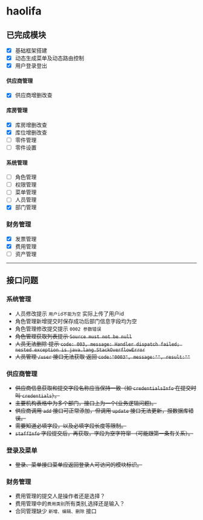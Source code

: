 # haolifa

## 已完成模块
- [x] 基础框架搭建
- [x] 动态生成菜单及动态路由控制
- [x] 用户登录登出
#### 供应商管理
- [x] 供应商增删改查
#### 库房管理
- [x] 库房增删改查
- [x] 库位增删改查
- [ ] 零件管理
- [ ] 零件设置
#### 系统管理
- [ ] 角色管理
- [ ] 权限管理
- [ ] 菜单管理
- [ ] 人员管理
- [x] 部门管理
### 财务管理
- [x] 发票管理
- [x] 费用管理
- [ ] 资产管理
---
## 接口问题
### 系统管理
- 人员修改提示 `用户id不能为空` 实际上传了用户id
- 角色管理新增提交时保存成功后部门信息字段均为空
- 角色管理修改提交提示 `0002 参数错误`
- ~~角色管理获取列表提示 `Source must not be null`~~
- ~~人员无法删除 提示 `code: 003, message: Handler dispatch failed; nested exception is java.lang.StackOverflowError`~~
- ~~人员管理 `/user` 接口无法获取 返回 `code:"0003", message:"", result:""`~~
### 供应商管理
- ~~供应商信息获取和提交字段名称应当保持一致（如 `credentialsInfo` 在提交时叫 `credentials`）。~~
- ~~主要机构表格中为多个部门，接口上为一个(业务逻辑问题)。~~
- ~~供应商调用 `add` 接口可正常添加，但调用 `update` 接口无法更新，报数据库错误。~~
- ~~需要知道必填字段，以及必填字段长度等限制。~~
- ~~`staffInfo` 字段提交后，再获取，字段为空字符窜 （可能跟第一条有关系）。~~
### 登录及菜单
- ~~登录、菜单接口菜单应返回登录人可访问的模块标识。~~
### 财务管理
- 费用管理的提交人是操作者还是选择？
- 费用管理中的`费用类别`所有类别,选择还是输入？
- 合同管理缺少 `新增、编辑、删除` 接口
